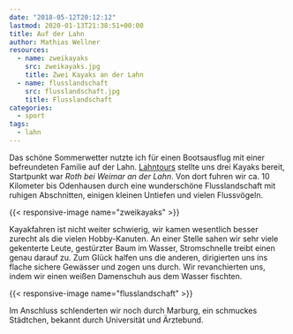 ```yaml
---
date: "2018-05-12T20:12:12"
lastmod: 2020-01-13T21:38:51+00:00
title: Auf der Lahn
author: Mathias Wellner
resources:
  - name: zweikayaks
    src: zweikayaks.jpg
    title: Zwei Kayaks an der Lahn
  - name: flusslandschaft
    src: flusslandschaft.jpg
    title: Flusslandschaft
categories:
  - sport
tags:
  - lahn
---
```


Das schöne Sommerwetter nutzte ich für einen Bootsausflug mit einer befreundeten Familie auf der Lahn. [Lahntours](http://www.lahntours.de/) stellte uns drei Kayaks bereit, Startpunkt war _Roth bei Weimar an der Lahn_. Von dort fuhren wir ca. 10 Kilometer bis Odenhausen durch eine wunderschöne Flusslandschaft mit ruhigen Abschnitten, einigen kleinen Untiefen und vielen Flussvögeln. 

<!--more-->

{{< responsive-image name="zweikayaks" >}}

Kayakfahren ist nicht weiter schwierig, wir kamen wesentlich besser zurecht als die vielen Hobby-Kanuten. An einer Stelle sahen wir sehr viele gekenterte Leute, gestürzter Baum im Wasser, Stromschnelle treibt einen genau darauf zu. Zum Glück halfen uns die anderen, dirigierten uns ins flache sichere Gewässer und zogen uns durch. Wir revanchierten uns, indem wir einen weißen Damenschuh aus dem Wasser fischten. 

{{< responsive-image name="flusslandschaft" >}}

Im Anschluss schlenderten wir noch durch Marburg, ein schmuckes Städtchen, bekannt durch Universität und Ärztebund. 